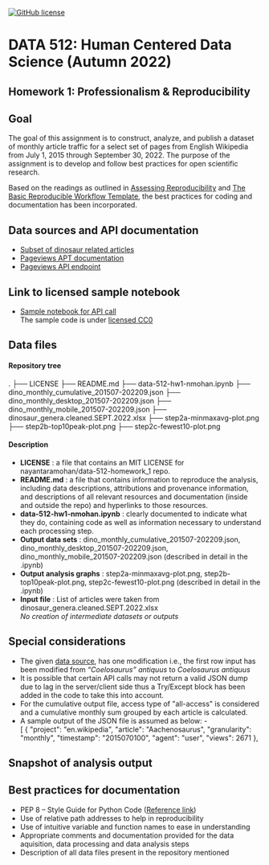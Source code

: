[![GitHub license](https://img.shields.io/github/license/nayantaramohan/data-512-homework_1)](https://github.com/nayantaramohan/data-512-homework_1/blob/main/LICENSE)
# DATA 512: Human Centered Data Science (Autumn 2022)

## Homework 1: Professionalism & Reproducibility
## Goal
The goal of this assignment is to construct, analyze, and publish a dataset of monthly article traffic for a select set of pages from English Wikipedia from July 1, 2015 through September 30, 2022. The purpose of the assignment is to develop and follow best practices for open scientific research.

Based on the readings as outlined in [Assessing Reproducibility]([https://www.google.com](http://www.practicereproducibleresearch.org/core-chapters/2-assessment.html)) and [The Basic Reproducible Workflow Template](http://www.practicereproducibleresearch.org/core-chapters/3-basic.html), the best practices for coding and documentation has been incorporated.

## Data sources and API documentation
- [Subset of dinosaur related articles](https://docs.google.com/spreadsheets/d/1zfBNKsuWOFVFTOGK8qnTr2DmHkYK4mAACBKk1sHLt_k/edit?usp=sharing)
- [Pageviews APT documentation](https://wikitech.wikimedia.org/wiki/Analytics/AQS/Pageviews)
- [Pageviews API endpoint](https://wikimedia.org/api/rest_v1/#!/Pageviews_data/get_metrics_pageviews_aggregate_project_access_agent_granularity_start_end)

## Link to licensed sample notebook
- [Sample notebook for API call](https://drive.google.com/file/d/1gtFZAjRoOShsqZKuNhiiSn9Ko4ky-CSC/view?usp=sharing)  
The sample code is under [licensed CC0](https://creativecommons.org/share-your-work/public-domain/cc0/)

## Data files

#### Repository tree
.
├── LICENSE
├── README.md
├── data-512-hw1-nmohan.ipynb
├── dino_monthly_cumulative_201507-202209.json
├── dino_monthly_desktop_201507-202209.json
├── dino_monthly_mobile_201507-202209.json
├── dinosaur_genera.cleaned.SEPT.2022.xlsx
├── step2a-minmaxavg-plot.png
├── step2b-top10peak-plot.png
├── step2c-fewest10-plot.png

#### Description
- **LICENSE** : a file that contains an MIT LICENSE for nayantaramohan/data-512-homework_1 repo.
- **README.md** : a file that contains information to reproduce the analysis, including data descriptions, attributions and provenance information, and descriptions of all relevant resources and documentation (inside and outside the repo) and hyperlinks to those resources.
- **data-512-hw1-nmohan.ipynb** : clearly documented to indicate what they do, containing code as well as information necessary to understand each processing step.
- **Output data sets** : dino_monthly_cumulative_201507-202209.json, dino_monthly_desktop_201507-202209.json, dino_monthly_mobile_201507-202209.json (described in detail in the .ipynb)
- **Output analysis graphs** : step2a-minmaxavg-plot.png, step2b-top10peak-plot.png, step2c-fewest10-plot.png (described in detail in the .ipynb)
- **Input file** : List of articles were taken from dinosaur_genera.cleaned.SEPT.2022.xlsx  
*No creation of intermediate datasets or outputs*

## Special considerations
- The given [data source](https://docs.google.com/spreadsheets/d/1zfBNKsuWOFVFTOGK8qnTr2DmHkYK4mAACBKk1sHLt_k/edit?usp=sharing), has one modification i.e., the first row input has been modified from *“Coelosaurus” antiquus* to *Coelosaurus antiquus*
- It is possible that certain API calls may not return a valid JSON dump due to lag in the server/client side thus a Try/Except block has been added in the code to take this into account.
- For the cumulative output file, access type of "all-access" is considered and a cumulative monthly sum grouped by each article is calculated.
- A sample output of the JSON file is assumed as below: -  
[
    {
        "project": "en.wikipedia",
        "article": "Aachenosaurus",
        "granularity": "monthly",
        "timestamp": "2015070100",
        "agent": "user",
        "views": 2671
    },
    
## Snapshot of analysis output


## Best practices for documentation
- PEP 8 – Style Guide for Python Code ([Reference link](https://peps.python.org/pep-0008/))
- Use of relative path addresses to help in reproducibility
- Use of intuitive variable and function names to ease in understanding
- Appropriate comments and documentation provided for the data aquisition, data processing and data analysis steps
- Description of all data files present in the repository mentioned

